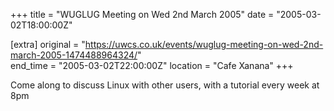+++
title = "WUGLUG Meeting on Wed 2nd March 2005"
date = "2005-03-02T18:00:00Z"

[extra]
original = "https://uwcs.co.uk/events/wuglug-meeting-on-wed-2nd-march-2005-1474488964324/"    
end_time = "2005-03-02T22:00:00Z"
location = "Cafe Xanana"
+++

Come along to discuss Linux with other users, with a tutorial every week at 8pm

